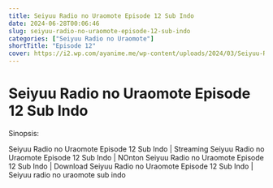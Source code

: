 ```yaml
---
title: Seiyuu Radio no Uraomote Episode 12 Sub Indo
date: 2024-06-28T00:06:46
slug: seiyuu-radio-no-uraomote-episode-12-sub-indo
categories: ["Seiyuu Radio no Uraomote"]
shortTitle: "Episode 12"
cover: https://i2.wp.com/ayanime.me/wp-content/uploads/2024/03/Seiyuu-Radio-no-Uraomote-1-768x1084-1.jpg
---
```


# Seiyuu Radio no Uraomote Episode 12 Sub Indo

<iframe-loader iframe-src1="https://play.ayanime.me/include/fluidplayer/fluidplayer.php?VideoSrc1=https%3A%2F%2Fdrive.google.com%2Ffile%2Fd%2F1GYSRnC2a9eLWJwBdBAHtKL3HUJbrTkE3%2Fpreview&VideoType1=video%2Fmp4&VideoQuality1=480p&VideoSrc2=https%3A%2F%2Fdrive.google.com%2Ffile%2Fd%2F1WkwpzzubdE2EbxTFgzyqKUOUSe0t62wc%2Fpreview&VideoType2=video%2Fmp4&VideoQuality2=720p&VideoSrc3=https%3A%2F%2Fdrive.google.com%2Ffile%2Fd%2F1ASAlwpPg99w52A-UIOKaIn1fURmCxBl4%2Fpreview&VideoType3=video%2Fmp4&VideoQuality3=1080p&VideoSrc4=&VideoType4=&VideoQuality4=&VideoPoster=&VideoTrack1=&kind1=&srclang1=&label1=&default1=&VideoTrack2=&kind2=&srclang2=&label2=&default2=&player=fluid+player&server=Drive+API&api=&width=100%25&height=100%25" iframe-src2="https://drive.google.com/file/d/1ASAlwpPg99w52A-UIOKaIn1fURmCxBl4/preview"></iframe-loader>

Sinopsis:
<p>Seiyuu Radio no Uraomote Episode 12 Sub Indo | Streaming Seiyuu Radio no Uraomote Episode 12 Sub Indo | NOnton Seiyuu Radio no Uraomote Episode 12 Sub Indo | Download Seiyuu Radio no Uraomote Episode 12 Sub Indo | Seiyuu radio no uraomote sub indo</p>

